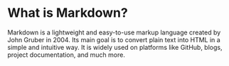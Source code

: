 <!-- 
layout: default
title: What is Markdown?
-->

# What is Markdown?

Markdown is a lightweight and easy-to-use markup language created by John Gruber in 2004. Its main goal is to convert plain text into HTML in a simple and intuitive way. It is widely used on platforms like GitHub, blogs, project documentation, and much more.
